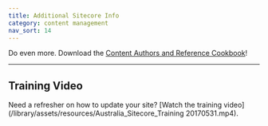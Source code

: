 ```yaml
---
title: Additional Sitecore Info
category: content management
nav_sort: 14
---
```

Do even more. Download the [Content Authors and Reference Cookbook](/library/assets/resources/Sitecore-7.2-Content-Authors-Reference-and-Cookbook.pdf)! 

--- 

## Training Video
Need a refresher on how to update your site? [Watch the training video](/library/assets/resources/Australia_Sitecore_Training 20170531.mp4).
